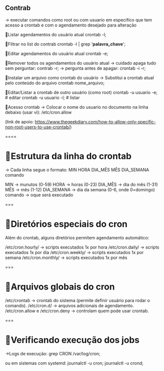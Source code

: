 ## Contrab
  -> executar comandos como root ou com usuario em especifico que tem acesso a crontab e com o agendamento desejado para alteração

🔹Listar agendamentos do usuário atual
crontab -l;

🔹Filtrar no list do contrab
crontab -l | grep '**palavra_chave**';

🔹Editar agendamentos do usuário atual
crontab -e;

🔹Remover todos os agendamentos do usuário atual
  -> cuidado apaga tudo sem perguntar:
contrab -r;
  -> pergunta antes de apagar:
crontab -i -r;

🔹Instalar um arquivo como crontab do usuário
  -> Substitui a crontab atual pelo conteúdo do arquivo
crontab nome_arquivo;

🔹Editar/Listar a crontab de outro usuário (como root)
crontab -u usuario -e;   # editar
crontab -u usuario -l;   # listar


🔹Acesso crontab 
  -> Colocar o nome do usuario no documento na linha debaixo (usar vi):
/etc/cron.allow

(link de apoio: https://www.thegeekdiary.com/how-to-allow-only-specific-non-root-users-to-use-crontab/)

====

# 🔹Estrutura da linha do crontab
  -> Cada linha segue o formato: MIN HORA DIA_MÊS MÊS DIA_SEMANA comando

MIN -> munutos (0-59)
HORA -> horas (0-23)
DIA_MÊS -> dia do mês (1-31)
MÊS -> mês (1-12)
DIA_SEMANA -> dia da semana (0-6, onde 0=domingo)
comando -> oque será executado

===

# 🔹Diretórios especiais do cron

Além do crontab, alguns diretórios permitem agendamento automático:

/etc/cron.hourly/ → scripts executados 1x por hora
/etc/cron.daily/ → scripts executados 1x por dia
/etc/cron.weekly/ → scripts executados 1x por semana
/etc/cron.monthly/ → scripts executados 1x por mês

===

# 🔹Arquivos globais do cron

/etc/crontab → crontab do sistema (permite definir usuário para rodar o comando).
/etc/cron.d/ → arquivos adicionais de agendamento.
/etc/cron.allow e /etc/cron.deny → controlam quem pode usar crontab.

===

# 🔹Verificando execução dos jobs
  ->Logs de execução:
grep CRON /var/log/cron;

ou em sistemas com systemd:
journalctl -u cron;
journalctl -u crond;
